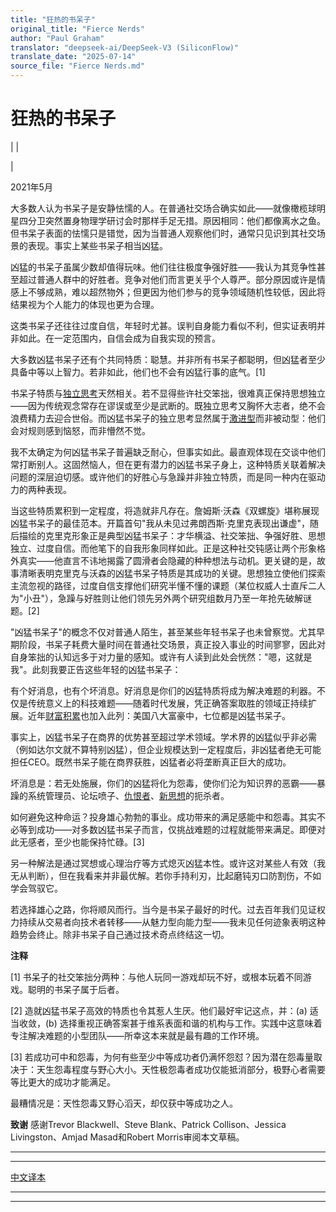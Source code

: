 ```yaml
---
title: "狂热的书呆子"
original_title: "Fierce Nerds"
author: "Paul Graham"
translator: "deepseek-ai/DeepSeek-V3 (SiliconFlow)"
translate_date: "2025-07-14"
source_file: "Fierce Nerds.md"
---
```


# 狂热的书呆子

| | [](index.html)  
  
|   
  
2021年5月  
  
大多数人认为书呆子是安静怯懦的人。在普通社交场合确实如此——就像橄榄球明星四分卫突然置身物理学研讨会时那样手足无措。原因相同：他们都像离水之鱼。但书呆子表面的怯懦只是错觉，因为当普通人观察他们时，通常只见识到其社交场景的表现。事实上某些书呆子相当凶猛。  

凶猛的书呆子虽属少数却值得玩味。他们往往极度争强好胜——我认为其竞争性甚至超过普通人群中的好胜者。竞争对他们而言更关乎个人尊严。部分原因或许是情感上不够成熟，难以超然物外；但更因为他们参与的竞争领域随机性较低，因此将结果视为个人能力的体现也更为合理。  

这类书呆子还往往过度自信，年轻时尤甚。误判自身能力看似不利，但实证表明并非如此。在一定范围内，自信会成为自我实现的预言。  

大多数凶猛书呆子还有个共同特质：聪慧。并非所有书呆子都聪明，但凶猛者至少具备中等以上智力。若非如此，他们也不会有凶猛行事的底气。[1]  

书呆子特质与[独立思考](think.html)天然相关。若不显得些许社交笨拙，很难真正保持思想独立——因为传统观念常存在谬误或至少是武断的。既独立思考又胸怀大志者，绝不会浪费精力去迎合世俗。而凶猛书呆子的独立思考显然属于[激进型](conformism.html)而非被动型：他们会对规则感到恼怒，而非懵然不觉。  

我不太确定为何凶猛书呆子普遍缺乏耐心，但事实如此。最直观体现在交谈中他们常打断别人。这固然恼人，但在更有潜力的凶猛书呆子身上，这种特质关联着解决问题的深层迫切感。或许他们的好胜心与急躁并非独立特质，而是同一种内在驱动力的两种表现。  

当这些特质累积到一定程度，将造就非凡存在。詹姆斯·沃森《双螺旋》堪称展现凶猛书呆子的最佳范本。开篇首句"我从未见过弗朗西斯·克里克表现出谦虚"，随后描绘的克里克形象正是典型凶猛书呆子：才华横溢、社交笨拙、争强好胜、思想独立、过度自信。而他笔下的自我形象同样如此。正是这种社交钝感让两个形象格外真实——他直言不讳地揭露了圆滑者会隐藏的种种想法与动机。更关键的是，故事清晰表明克里克与沃森的凶猛书呆子特质是其成功的关键。思想独立使他们探索主流忽视的路径，过度自信支撑他们研究半懂不懂的课题（某位权威人士直斥二人为"小丑"），急躁与好胜则让他们领先另外两个研究组数月乃至一年抢先破解谜题。[2]  

"凶猛书呆子"的概念不仅对普通人陌生，甚至某些年轻书呆子也未曾察觉。尤其早期阶段，书呆子耗费大量时间在普通社交场景，真正投入事业的时间寥寥，因此对自身笨拙的认知远多于对力量的感知。或许有人读到此处会恍然："嗯，这就是我"。此刻我要正告这些年轻的凶猛书呆子：  

有个好消息，也有个坏消息。好消息是你们的凶猛特质将成为解决难题的利器。不仅是传统意义上的科技难题——随着时代发展，凭正确答案取胜的领域正持续扩展。近年[财富积累](richnow.html)也加入此列：美国八大富豪中，七位都是凶猛书呆子。  

事实上，凶猛书呆子在商界的优势甚至超过学术领域。学术界的凶猛似乎非必需（例如达尔文就不算特别凶猛），但企业规模达到一定程度后，非凶猛者绝无可能担任CEO。既然书呆子能在商界获胜，凶猛者必将垄断真正巨大的成功。  

坏消息是：若无处施展，你们的凶猛将化为怨毒，使你们沦为知识界的恶霸——暴躁的系统管理员、论坛喷子、[仇恨者](fh.html)、[新思想](newideas.html)的扼杀者。  

如何避免这种命运？投身雄心勃勃的事业。成功带来的满足感能中和怨毒。其实不必等到成功——对多数凶猛书呆子而言，仅挑战难题的过程就能带来满足。即便对此无感者，至少也能保持忙碌。[3]  

另一种解法是通过冥想或心理治疗等方式熄灭凶猛本性。或许这对某些人有效（我无从判断），但在我看来并非最优解。若你手持利刃，比起磨钝刃口防割伤，不如学会驾驭它。  

若选择雄心之路，你将顺风而行。当今是书呆子最好的时代。过去百年我们见证权力持续从交易者向技术者转移——从魅力型向能力型——我未见任何迹象表明这种趋势会终止。除非书呆子自己通过技术奇点终结这一切。  

  
  
  
  
  
  
  
  
**注释**  

[1] 书呆子的社交笨拙分两种：与他人玩同一游戏却玩不好，或根本玩着不同游戏。聪明的书呆子属于后者。  

[2] 造就凶猛书呆子高效的特质也令其惹人生厌。他们最好牢记这点，并：(a) 适当收敛，(b) 选择重视正确答案甚于维系表面和谐的机构与工作。实践中这意味着专注解决难题的小型团队——所幸这本来就是最有趣的工作环境。  

[3] 若成功可中和怨毒，为何有些至少中等成功者仍满怀怨怼？因为潜在怨毒量取决于：天生怨毒程度与野心大小。天性极怨毒者成功仅能抵消部分，极野心者需要等比更大的成功才能满足。  

最糟情况是：天性怨毒又野心滔天，却仅获中等成功之人。  

  
  
**致谢** 感谢Trevor Blackwell、Steve Blank、Patrick Collison、Jessica Livingston、Amjad Masad和Robert Morris审阅本文草稿。  
  
  
---  
  
  
---  
[中文译本](https://xueqiu.com/6663886898/188768282)

***  
  
---